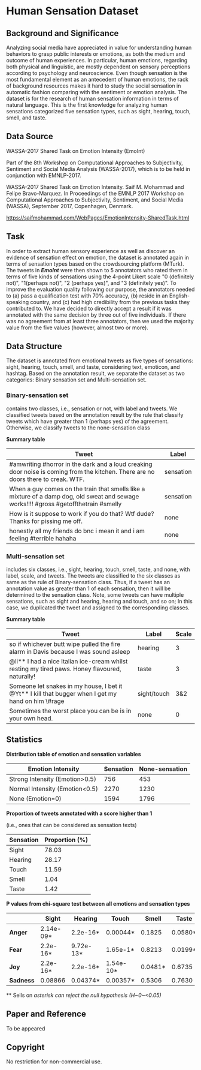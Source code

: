 # **Human Sensation Dataset**

## **Background and Significance**

Analyzing social media have appreciated in value for understanding human behaviors to grasp public interests or emotions, as both the medium and outcome of human experiences. In particular, human emotions, regarding both physical and linguistic, are mostly dependent on sensory perceptions according to psychology and neuroscience. Even though sensation is the most fundamental element as an antecedent of human emotions, the rack of background resources makes it hard to study the social sensation in automatic fashion comparing with the sentiment or emotion analysis. The dataset is for the research of human sensation information in terms of natural language. This is the first knowledge for analyzing human sensations categorized five sensation types, such as sight, hearing, touch, smell, and taste.

## **Data Source**

WASSA-2017 Shared Task on Emotion Intensity (EmoInt)

Part of the 8th Workshop on Computational Approaches to Subjectivity, Sentiment and Social Media Analysis (WASSA-2017), which is to be held in conjunction with EMNLP-2017.

WASSA-2017 Shared Task on Emotion Intensity. Saif M. Mohammad and Felipe Bravo-Marquez. In Proceedings of the EMNLP 2017 Workshop on Computational Approaches to Subjectivity, Sentiment, and Social Media (WASSA), September 2017, Copenhagen, Denmark.

<https://saifmohammad.com/WebPages/EmotionIntensity-SharedTask.html>

## **Task**

In order to extract human sensory experience as well as discover an evidence of sensation effect on emotion, the dataset is annotated again in terms of sensation types based on the crowdsourcing platform (MTurk). The tweets in ***EmoInt*** were then shown to 5 annotators who rated them in terms of five kinds of sensations using the 4-point Likert scale "0 (definitely not)", "1(perhaps not)", "2 (perhaps yes)", and "3 (definitely yes)". To improve the evaluation quality following our purpose, the annotators needed to (a) pass a qualification test with 70% accuracy, (b) reside in an English-speaking country, and (c) had high credibility from the previous tasks they contributed to. We have decided to directly accept a result if it was annotated with the same decision by three out of five individuals. If there was no agreement from at least three annotators, then we used the majority value from the five values (however, almost two or more).

## **Data Structure**

The dataset is annotated from emotional tweets as five types of sensations: sight, hearing, touch, smell, and taste, considering text, emoticon, and hashtag. Based on the annotation result, we separate the dataset as two categories: Binary sensation set and Multi-sensation set.

### **Binary-sensation** **set** 
contains two classes, i.e., sensation or not, with label and tweets. We classified tweets based on the annotation result by the rule that classify tweets which have greater than 1 (perhaps yes) of the agreement. Otherwise, we classify tweets to the none-sensation class

**Summary table**

| **Tweet**                                                                                                                                | **Label** |
|------------------------------------------------------------------------------------------------------------------------------------------|-----------|
| \#amwriting \#horror in the dark and a loud creaking door noise is coming from the kitchen. There are no doors there to creak. WTF.      | sensation |
| When a guy comes on the train that smells like a mixture of a damp dog, old sweat and sewage works!!!! \#gross \#getoffthetrain \#smelly | sensation |
| How is it suppose to work if you do that? Wtf dude? Thanks for pissing me off.                                                           | none      |
| honestly all my friends do bnc i mean it and i am feeling \#terrible hahaha                                                              | none      |

### **Multi-sensation set** 
includes six classes, i.e., sight, hearing, touch, smell, taste, and none, with label, scale, and tweets. The tweets are classified to the six classes as same as the rule of Binary-sensation class. Thus, if a tweet has an annotation value as greater than 1 of each sensation, then it will be determined to the sensation class. Note, some tweets can have multiple sensations, such as sight and hearing, hearing and touch, and so on; In this case, we duplicated the tweet and assigned to the corresponding classes.

**Summary table**

| **Tweet**                                                                                              | **Label**   | **Scale** |
|--------------------------------------------------------------------------------------------------------|-------------|-----------|
| so if whichever butt wipe pulled the fire alarm in Davis because I was sound asleep                    | hearing     | 3         |
| @li\*\* I had a nice Italian ice-cream whilst resting my tired paws. Honey flavoured, naturally!       | taste       | 3         |
| Someone let snakes in my house, I bet it @Yt\*\* I kill that bugger when I get my hand on him \\\#rage | sight/touch | 3&2       |
| Sometimes the worst place you can be is in your own head.                                              | none        | 0         |

## **Statistics**

**Distribution table of emotion and sensation variables**

| **Emotion Intensity**           | **Sensation** | **None-sensation** |
|---------------------------------|---------------|--------------------|
| Strong Intensity (Emotion\>0.5) | 756           | 453                |
| Normal Intensity (Emotion\<0.5) | 2270          | 1230               |
| None (Emotion=0)                | 1594          | 1796               |

**Proportion of tweets annotated with a score higher than 1**

(i.e., ones that can be considered as sensation texts)

| **Sensation** | **Proportion (%)** |
|---------------|--------------------|
| Sight         | 78.03              |
| Hearing       | 28.17              |
| Touch         | 11.59              |
| Smell         | 1.04               |
| Taste         | 1.42               |

**P values from chi-square test between all emotions and sensation
types**

|             | **Sight** | **Hearing** | **Touch** | **Smell** | **Taste** |
|-------------|-----------|-------------|-----------|-----------|-----------|
| **Anger**   | 2.14e-09*  | 2.2e-16*     | 0.00044*   | 0.1825    | 0.0580*    |
| **Fear**    | 2.2e-16*   | 9.72e-13*    | 1.65e-1*   | 0.8213     | 0.0199*    |
| **Joy**     | 2.2e-16*   | 2.2e-16*     | 1.54e-10*  | 0.0481*    | 0.6735    |
| **Sadness** | 0.08866   | 0.04374*     | 0.00357*   | 0.5306    | 0.7630    |

*\* Sells on *asterisk can reject the null hypothesis (H~0~<0.05)*

## **Paper and Reference**

To be appeared

## **Copyright**

No restriction for non-commercial use.
